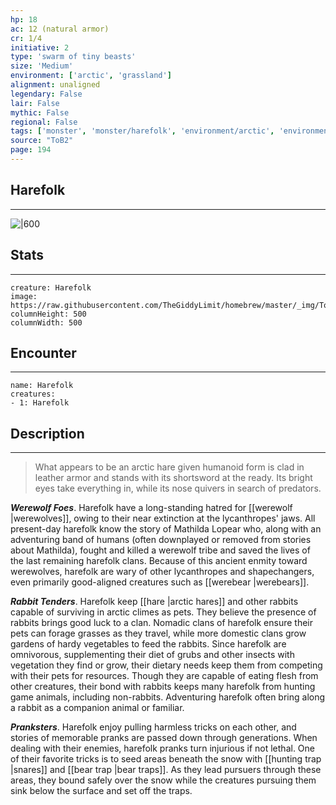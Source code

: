 ```yaml
---
hp: 18
ac: 12 (natural armor)
cr: 1/4
initiative: 2
type: 'swarm of tiny beasts'    
size: 'Medium'
environment: ['arctic', 'grassland']
alignment: unaligned
legendary: False
lair: False
mythic: False
regional: False
tags: ['monster', 'monster/harefolk', 'environment/arctic', 'environment/grassland']
source: "ToB2"
page: 194
---
```


## Harefolk
---

![|600](https://raw.githubusercontent.com/TheGiddyLimit/homebrew/master/_img/ToB2/creature/Harefolk.webp)

## Stats
---

```statblock
creature: Harefolk
image: https://raw.githubusercontent.com/TheGiddyLimit/homebrew/master/_img/ToB2/creature/token/Harefolk%20%28Token%29.png
columnHeight: 500
columnWidth: 500
```

## Encounter
---

```encounter-table
name: Harefolk
creatures:
- 1: Harefolk
```

## Description
---
>What appears to be an arctic hare given humanoid form is clad in leather armor and stands with its shortsword at the ready. Its bright eyes take everything in, while its nose quivers in search of predators.

**_Werewolf Foes_**. Harefolk have a long-standing hatred for [[werewolf \|werewolves]], owing to their near extinction at the lycanthropes' jaws. All present-day harefolk know the story of Mathilda Lopear who, along with an adventuring band of humans (often downplayed or removed from stories about Mathilda), fought and killed a werewolf tribe and saved the lives of the last remaining harefolk clans. Because of this ancient enmity toward werewolves, harefolk are wary of other lycanthropes and shapechangers, even primarily good-aligned creatures such as [[werebear \|werebears]].

**_Rabbit Tenders_**. Harefolk keep [[hare \|arctic hares]] and other rabbits capable of surviving in arctic climes as pets. They believe the presence of rabbits brings good luck to a clan. Nomadic clans of harefolk ensure their pets can forage grasses as they travel, while more domestic clans grow gardens of hardy vegetables to feed the rabbits. Since harefolk are omnivorous, supplementing their diet of grubs and other insects with vegetation they find or grow, their dietary needs keep them from competing with their pets for resources. Though they are capable of eating flesh from other creatures, their bond with rabbits keeps many harefolk from hunting game animals, including non-rabbits. Adventuring harefolk often bring along a rabbit as a companion animal or familiar.

**_Pranksters_**. Harefolk enjoy pulling harmless tricks on each other, and stories of memorable pranks are passed down through generations. When dealing with their enemies, harefolk pranks turn injurious if not lethal. One of their favorite tricks is to seed areas beneath the snow with [[hunting trap \|snares]] and [[bear trap \|bear traps]]. As they lead pursuers through these areas, they bound safely over the snow while the creatures pursuing them sink below the surface and set off the traps.






